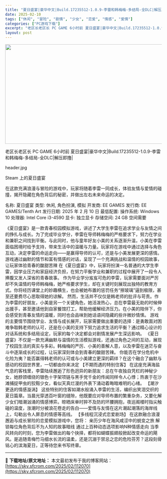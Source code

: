 ```yaml
---
title: "夏日盛宴|豪华中文|Build.17235512-1.0.9-李雷和韩梅梅-多结局-全DLC|解压即撸|"
date: 2025-02-10
tags: ["休闲", "冒险", "剧情", "少女", "恋爱", "情感", "爱情"]
categories: ["PC游戏下载"]
excerpt: "老区长老区长 PC GAME 6小时前 夏日盛宴|豪华中文|Build.17235512-1.0.9-李雷和韩梅梅-多结局-全DLC|解压即撸| header.jpg Steam 上的夏日盛宴 在这款充满浪漫与冒险的游戏中，玩家将随着李雷一同成长，体验友情与爱情的碰撞，揭开隐藏在角色背后的秘密，并做&hellip;"
layout: post
---
```


<img class="aligncenter size-full wp-image-112027" src="https://sky.sfcrom.com/wp-content/uploads/2025/02/2025021012563834.webp" alt="" width="570" height="321" />

老区长老区长
PC GAME
6小时前
夏日盛宴|豪华中文|Build.17235512-1.0.9-李雷和韩梅梅-多结局-全DLC|解压即撸|

header.jpg

Steam 上的夏日盛宴

在这款充满浪漫与冒险的游戏中，玩家将随着李雷一同成长，体验友情与爱情的碰撞，揭开隐藏在角色背后的秘密，并做出左右未来命运的决定。

名称: 夏日盛宴
类型: 休闲, 角色扮演, 模拟
开发商: EE GAMES
发行商: EE GAMES/Tenth Art
发行日期: 2025 年 2 月 10 日
最低配置:
操作系统: Windows 10
处理器: Intel Core i3-4590
显卡: 独立显卡
存储空间: 24 GB 空间需要

《夏日盛宴》是一款青春校园模拟游戏，讲述了大学生李雷在追求学业与友情之间的挣扎与成长。为了完成毕业学分，李雷在导师韩梅梅的严格要求下，努力在学业和兼职之间找到平衡。与此同时，他与童年好友小美的关系逐渐升温，小美在李雷面临困境时给予支持，带来生活中的温暖与力量。玩家将在游戏中通过选择与角色互动，决定李雷的命运走向——是赢得导师的认可，还是与小美发展更深的感情。游戏通过幽默的情节和富有情感的对话，呈现了一个充满挑战和温情的校园故事，让玩家体验青春的酸甜苦辣
在《夏日盛宴》中，玩家将扮演一名普通的大学生李雷，因学业压力和家庭经济负担，在努力平衡学业和兼职的过程中展开了一段令人捧腹又发人深省的青春故事。
作为毕业学分岌岌可危的李雷，玩家需要面对严厉却不失温情的导师韩梅梅，她严格要求学生，却在关键时刻展现出独特的教育方式。你将经历课堂上的妙趣横生，也会被她布置的惩罚任务“擦玻璃”逼到极限，甚至还要费尽心思取得她的谅解。
然而，生活并不仅仅是韩老师的批评与苛责。作为李雷的好朋友，小美是另一个关键角色，她活泼热心，总在李雷最无助的时候伸出援手，甚至邀请他到自家餐馆打工，帮助他缓解经济压力。在小美的陪伴下，你会感受到青春友情的温暖，同时也会品味到她话语间隐藏的些许微妙情愫。
游戏的主要情节围绕学业、友情与成长展开，玩家需要做出重要的选择：是勇敢面对困难争取韩老师的认可，还是在小美的支持下努力追求生活的平衡？通过精心设计的对话系统和多结局设定，玩家的每个决定都会对剧情发展产生深远影响。
《夏日盛宴》不仅是一款充满幽默与温情的生活模拟游戏，还通过角色之间的互动，展现了校园生活的真实与多彩。韩梅梅的严厉、小美的善解人意，以及李雷在迷茫与奋斗中逐渐成长的过程，让玩家深刻体会到青春的酸甜苦辣。
你能否在学分危机中化险为夷？能否赢得韩老师的认可或与小美建立更深的羁绊？在这个融合了幽默与感动的校园世界里，一切都由你来决定
【不期而遇的特别住客】
在这座充满海盐气息的客栈里，李雷陆续邂逅了形色迥异的新朋友：总在午夜独自凭栏的神秘少女，她脖颈缠绕的银色十字架项链与黑手党千金的传闻同样令人心悸；热衷于在沙滩捕捉甲虫的狡黠少女，看似天真烂漫的外表下涌动着晦暗难明的心绪。
【潮汐更迭的情感漩涡】
这些特别的住客如潮水般涌入李雷的生活，编织出笑泪交织的夏日篇章。当晨光穿透百叶窗的缝隙，他既要应对导师布置的繁重杂务，又要化解少女们暗潮汹涌的情感博弈。晾晒床单时猝不及防的环腰拥抱，夜巡阁楼时指尖触碰的温度，涨潮时分被浪花卷走的告白——爱情与友情在这片潮起潮落的海岸线上，勾勒出令人屏息的情感等高线。
【多线程沉浸式恋爱剧场】
在这款融合浪漫邂逅与成长冒险的恋爱模拟游戏中，您将：
亲历少年在海风咸涩中的蜕变之旅
解锁每位角色背后不为人知的故事暗线
通过上百种动态选项影响N种情感走向
当季风转向的时刻，您为李雷做出的每个抉择，都将如蝴蝶振翅般掀起改变命运的飓风。是追随青梅竹马细水长流的温柔，还是沉溺于禁忌之恋的危险芬芳？这段刻骨铭心的滨海夏日，正等待您来书写终章。

---
📖 **下载地址/原文地址：** 本文最初发布于我的博客网站：[https://sky.sfcrom.com/2025/02/112070](https://sky.sfcrom.com/2025/02/112070)
